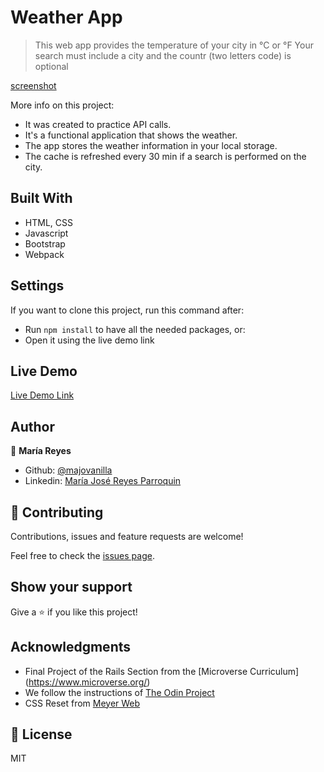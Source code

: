 # Weather App

> This web app provides the temperature of your city in °C or °F
> Your search must include a city and the countr (two letters code) is optional

[screenshot](src/img/screeshot.png)

More info on this project:
  - It was created to practice API calls.
  - It's a functional application that shows the weather.
  - The app stores the weather information in your local storage.
  - The cache is refreshed every 30 min if a search is performed on the city.

## Built With

- HTML, CSS
- Javascript
- Bootstrap
- Webpack

## Settings

If you want to clone this project, run this command after:
- Run `npm install` to have all the needed packages, or:
- Open it using the live demo link

## Live Demo

[Live Demo Link](https://majovanilla.github.io/weather-app)

## Author

👤 **María Reyes**

- Github: [@majovanilla](https://github.com/majovanilla)
- Linkedin: [María José Reyes Parroquin](https://www.linkedin.com/in/majoreyesparroquin/)

## 🤝 Contributing

Contributions, issues and feature requests are welcome!

Feel free to check the [issues page](https://github.com/majovanilla/weather-app/issues).

## Show your support

Give a ⭐️ if you like this project!

## Acknowledgments

- Final Project of the Rails Section from the [Microverse Curriculum] (https://www.microverse.org/)
- We follow the instructions of [The Odin Project](https://www.theodinproject.com/courses/javascript/lessons/weather-app)
- CSS Reset from [Meyer Web](http://meyerweb.com/eric/tools/css/reset/)

## 📝 License

MIT

